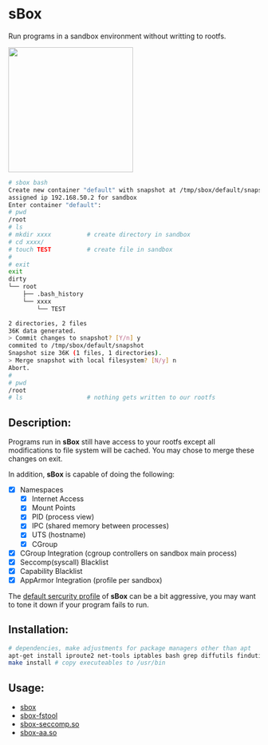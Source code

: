 # sBox

Run programs in a sandbox environment without writting to rootfs.

<img src="https://user-images.githubusercontent.com/4016736/63220940-4de16780-c146-11e9-84ee-e643a0f9e83d.png" width="250" height="250" />

```bash
# sbox bash
Create new container "default" with snapshot at /tmp/sbox/default/snapshot
assigned ip 192.168.50.2 for sandbox
Enter container "default":
# pwd
/root
# ls
# mkdir xxxx          # create directory in sandbox
# cd xxxx/
# touch TEST          # create file in sandbox
#
# exit
exit
dirty
└── root
    ├── .bash_history
    └── xxxx
        └── TEST

2 directories, 2 files
36K data generated.
> Commit changes to snapshot? [Y/n] y
commited to /tmp/sbox/default/snapshot
Snapshot size 36K (1 files, 1 directories).
> Merge snapshot with local filesystem? [N/y] n
Abort.
#
# pwd
/root
# ls                  # nothing gets written to our rootfs
```

## Description:

Programs run in **sBox** still have access to your rootfs except all modifications to file system will be cached. You may chose to merge these changes on exit.

In addition, **sBox** is capable of doing the following:

- [x] Namespaces
    - [x] Internet Access
    - [x] Mount Points
    - [x] PID (process view)
    - [x] IPC (shared memory between processes)
    - [x] UTS (hostname)
    - [x] CGroup
- [x] CGroup Integration (cgroup controllers on sandbox main process)
- [x] Seccomp(syscall) Blacklist
- [x] Capability Blacklist
- [x] AppArmor Integration (profile per sandbox)

The [default sercurity profile](docs/sbox.md#note) of **sBox** can be a bit aggressive, you may want to tone it down if your program fails to run.

## Installation:

```bash
# dependencies, make adjustments for package managers other than apt
apt-get install iproute2 net-tools iptables bash grep diffutils findutils sudo ipcalc pcregrep tree attr libseccomp2 libseccomp-dev cgroup-tools
make install # copy executeables to /usr/bin
```


## Usage:

* [sbox](docs/sbox.md)
* [sbox-fstool](docs/sbox-fstool.md)
* [sbox-seccomp.so](docs/sbox-seccomp.so.md)
* [sbox-aa.so](docs/sbox-aa.so.md)
